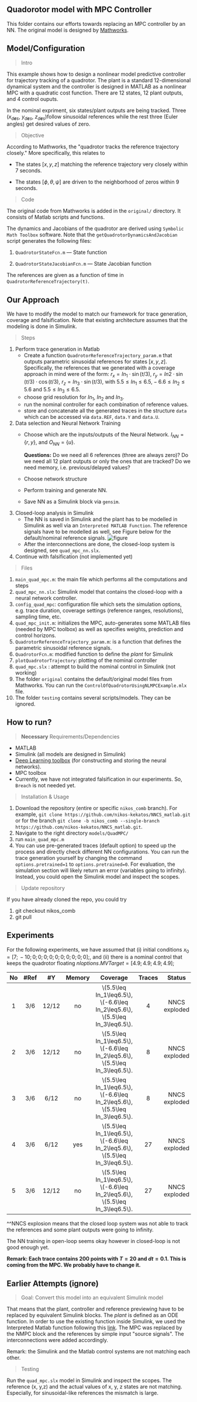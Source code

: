 Quadorotor model with MPC Controller
---

This folder contains our efforts towards replacing an MPC controller by an NN. The original model is designed by [Mathworks](https://www.mathworks.com/help/mpc/ug/control-of-quadrotor-using-nonlinear-model-predictive-control.html).

## Model/Configuration

> Intro

This example shows how to design a nonlinear model predictive controller for trajectory tracking of a quadrotor. The plant is a standard 12-dimensional dynamical system and the controller is designed in MATLAB as a nonlinear MPC with a quadratic cost function. There are 12 states, 12 plant outputs, and 4 control ouputs.

In the nominal expriment, six states/plant outputs are being tracked. Three (*x*<sub>*d**e**s*</sub>, *y*<sub>*d**e**s*</sub>, *z*<sub>*d**e**s*</sub>)follow sinusoidal references while the rest three (Euler angles) get desired values of zero.

> Objective

According to Mathworks, the "quadrotor tracks the reference trajectory closely." More specifically, this relates to 

- The states \[*x*, *y*, *z*\] matching the reference trajectory very closely within 7 seconds.

- The states \[*ϕ*, *θ*, *ψ*\] are driven to the neighborhood of zeros within 9 seconds.


>Code

The original code from Mathworks is added in the `original/` directory. It consists of Matlab scripts and functions.

The dynamics and Jacobians of the quadrotor are derived using `Symbolic Math Toolbox` software. Note that the `getQuadrotorDynamicsAndJacobian` script generates the following files:

1. `QuadrotorStateFcn.m` — State function

2. `QuadrotorStateJacobianFcn.m` — State Jacobian function

The references are given as a function of time in `QuadrotorReferenceTrajectory(t)`.

## Our Approach

We have to modify the model to match our framework for trace generation, coverage and falsification. Note that existing architecture assumes that the modeling is done in Simulink.

> Steps

1. Perform trace generation in Matlab
	- Create a function `QuadrotorReferenceTrajectory_param.m` that
        outputs parametric sinusoidal references for states
        \[*x*, *y*, *z*\]. Specifically, the references that we
        generated with a coverage approach in mind were of the form:
        *r*<sub>*x*</sub> = *In*<sub>1</sub> ⋅ sin (*t*/3),
        *r*<sub>*y*</sub> = *In*2 ⋅ sin (*t*/3) ⋅ cos (*t*/3),
        *r*<sub>*z*</sub> = *In*<sub>3</sub> ⋅ sin (*t*/3), with
        5.5 ≤ *In*<sub>1</sub> ≤ 6.5, − 6.6 ≤ *In*<sub>2</sub> ≤ 5.6
        and 5.5 ≤ *In*<sub>3</sub> ≤ 6.5.
	- choose grid resolution for *In*<sub>1</sub>,
        *In*<sub>2</sub> and *In*<sub>3</sub>.
	- run the nominal controller for each combination of reference values.
	- store and concatenate all the generated traces in the structure `data` which can be accessed via `data.REF`, `data.Y` and `data.U`. 	
2. Data selection and Neural Network Training
	- Choose which are the inputs/outputs of the Neural Network.  *I*<sub>*NN*</sub> = {*r*, *y*}, and
        *O*<sub>*NN*</sub> = {*u*}.

		**Questions:** Do we need all 6 references (three are always zero)? Do we need all 12 plant outputs or only the ones that are tracked? Do we need memory, i.e. previous/delayed values? 
	
	- Choose network structure
	- Perform training and generate NN.
	- Save NN as a Simulink block via `gensim`.
3. Closed-loop analysis in Simulink
	-  The NN is saved in Simulink and the plant has to be modelled in Simulink as well via an `Interpreted MATLAB Function`. The reference signals have to be modelled as well, see Figure below for the default/nominal reference signals. 
	![figure](./testing/reference_Simulink.png)
	- After the interconnections are done, the closed-loop system is designed, see `quad_mpc_nn.slx`.
4. Continue with falsification (not implemented yet)

> Files

1. `main_quad_mpc.m`: the main file which performs all the computations and steps
2. `quad_mpc_nn.slx`: Simulink model that contains the closed-loop with a neural network controller.
3. `config_quad_mpc`: configuration file which sets the simulation options, e.g. trace duration, coverage settings (reference ranges, resolutions), sampling time, etc. 
4. `quad_mpc_init.m`: initializes the MPC, auto-generates some MATLAB files (needed by MPC toolbox) as well as specifies weights, prediction and control horizons. 
5. `QuadrotorReferenceTrajectory_param.m`: is a function that defines the parametric sinusoidal reference signals.
6. `QuadrotorFcn.m`: modified function to define the *plant* for Simulink
7. `plotQuadrotorTrajectory`: plotting of the nominal controller
8. `quad_mpc.slx` : attempt to build the nominal control in Simulink (not working)
9. The folder `original` contains the default/original model files from Mathworks. You can run the `ControlOfQuadrotorUsingNLMPCExample.mlx` file.
10. The folder `testing` contains several scripts/models. They can be ignored.

How to run?
---

>**Necessary** Requirements/Dependencies

- MATLAB
- Simulink (all models are designed in Simulink)
- [Deep Learning toolbox](https://www.mathworks.com/products/deep-learning.html) (for constructing and storing the neural networks).
- MPC toolbox
- Currently, we have not integrated falsification in our experiments. So, `Breach` is not needed yet.
 
>Installation & Usage

1. Download the repository (entire or specific `nikos_comb` branch). For example, ``git clone https://github.com/nikos-kekatos/NNCS_matlab.git`` or for the branch
``git clone -b nikos_comb --single-branch https://github.com/nikos-kekatos/NNCS_matlab.git``.
2. Navigate to the right directory `models/QuadMPC/`
3. run `main_quad_mpc.m`
4. You can use pre-generated traces (default option) to speed up the process and directly check different NN configurations. You can run the trace generation yourself by changing the command `options.pretrained=1` to `options.pretrained=0`. For evaluation, the simulation section will likely return an error (variables going to infinity). Instead, you could open the Simulink model and inspect the scopes.

>Update repository

If you have already cloned the repo, you could try

1. git checkout nikos_comb
2. git pull
 
Experiments
--

For the following experiments, we have assumed that (i) initial
conditions *x*<sub>0</sub> = \[7;  − 10; 0; 0; 0; 0; 0; 0; 0; 0; 0; 0\];, and (ii)
there is a nominal control that keeps the quadrotor floating
*nloptions*.*MVTarget* = \[4.9; 4.9; 4.9; 4.9\];


[//]: #(https://pandoc.org/try/?text=&from=markdown&to=gfm&standalone=0)
<table style="width:100%;">
<colgroup>
<col style="width: 8%" />
<col style="width: 15%" />
<col style="width: 15%" />
<col style="width: 11%" />
<col style="width: 18%" />
<col style="width: 8%" />
<col style="width: 22%" />
</colgroup>
<thead>
<tr class="header">
<th style="text-align: center;">No</th>
<th style="text-align: center;">#Ref</th>
<th style="text-align: center;">#Y</th>
<th style="text-align: center;">Memory</th>
<th style="text-align: center;">Coverage</th>
<th style="text-align: center;">Traces</th>
<th style="text-align: center;">Status</th>
</tr>
</thead>
<tbody>
<tr class="odd">
<td style="text-align: center;">1</td>
<td style="text-align: center;">3/6</td>
<td style="text-align: center;">12/12</td>
<td style="text-align: center;">no</td>
<td style="text-align: center;"><span class="math inline">\(5.5\leq In_1\leq6.5\)</span>,<br /><span class="math inline">\(-6.6\leq In_2\leq5.6\)</span>,<br /> <span class="math inline">\(5.5\leq In_3\leq6.5\)</span>.</td>
<td style="text-align: center;">4</td>
<td style="text-align: center;">NNCS exploded</td>
</tr>
<tr class="even">
<td style="text-align: center;">2</td>
<td style="text-align: center;">3/6</td>
<td style="text-align: center;">12/12</td>
<td style="text-align: center;">no</td>
<td style="text-align: center;"><span class="math inline">\(5.5\leq In_1\leq6.5\)</span>,<br /><span class="math inline">\(-6.6\leq In_2\leq5.6\)</span>,<br /> <span class="math inline">\(5.5\leq In_3\leq6.5\)</span>.</td>
<td style="text-align: center;">8</td>
<td style="text-align: center;">NNCS exploded</td>
</tr>
<tr class="odd">
<td style="text-align: center;">3</td>
<td style="text-align: center;">3/6</td>
<td style="text-align: center;">6/12</td>
<td style="text-align: center;">no</td>
<td style="text-align: center;"><span class="math inline">\(5.5\leq In_1\leq6.5\)</span>,<br /><span class="math inline">\(-6.6\leq In_2\leq5.6\)</span>,<br /> <span class="math inline">\(5.5\leq In_3\leq6.5\)</span>.</td>
<td style="text-align: center;">8</td>
<td style="text-align: center;">NNCS exploded</td>
</tr>
<tr class="even">
<td style="text-align: center;">4</td>
<td style="text-align: center;">3/6</td>
<td style="text-align: center;">6/12</td>
<td style="text-align: center;">yes</td>
<td style="text-align: center;"><span class="math inline">\(5.5\leq In_1\leq6.5\)</span>,<br /><span class="math inline">\(-6.6\leq In_2\leq5.6\)</span>,<br /> <span class="math inline">\(5.5\leq In_3\leq6.5\)</span>.</td>
<td style="text-align: center;">27</td>
<td style="text-align: center;">NNCS exploded</td>
</tr>
<tr class="odd">
<td style="text-align: center;">5</td>
<td style="text-align: center;">3/6</td>
<td style="text-align: center;">12/12</td>
<td style="text-align: center;">no</td>
<td style="text-align: center;"><span class="math inline">\(5.5\leq In_1\leq6.5\)</span>,<br /><span class="math inline">\(-6.6\leq In_2\leq5.6\)</span>,<br /> <span class="math inline">\(5.5\leq In_3\leq6.5\)</span>.</td>
<td style="text-align: center;">27</td>
<td style="text-align: center;">NNCS exploded</td>
</tr>
</tbody>
</table>

^^NNCS explosion means that the closed loop system was not able to track the references and some plant outputs were going to infinity.

The NN training in open-loop seems okay however in closed-loop is not good enough yet. 

**Remark: Each trace contains 200 points with $T=20$ and $dt=0.1$. This is coming from the MPC. We probably have to change it.**
## Earlier Attempts (ignore)

>Goal: Convert this model into an equivalent Simulink model

That means that the plant, controller and reference previewing have to be replaced by equivalent Simulink blocks. The *plant* is defined as an ODE function. In order to use the existing function inside Simulink, we used the Interpreted Matlab function following this [link](https://www.youtube.com/watch?v=QKhy1JsdiUo). The MPC was replaced by the NMPC block and the references by simple input "source signals". The interconnections were added accordingly.

Remark: the Simulink and the Matlab control systems are not matching each other.



> Testing

Run the `quad_mpc.slx` model in Simulink and inspect the scopes. The reference (x, y,z) and the actual values of x, y, z states are not matching. Especially, for sinusoidal-like references the mismatch is large.

